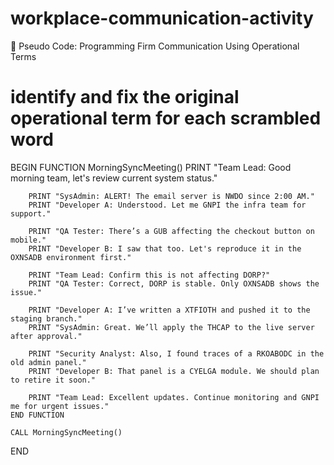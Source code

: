 # workplace-communication-activity
📘 Pseudo Code: Programming Firm Communication Using Operational Terms

# identify and fix the original operational term for each scrambled word

BEGIN
    FUNCTION MorningSyncMeeting()
        PRINT "Team Lead: Good morning team, let's review current system status."

        PRINT "SysAdmin: ALERT! The email server is NWDO since 2:00 AM."
        PRINT "Developer A: Understood. Let me GNPI the infra team for support."

        PRINT "QA Tester: There’s a GUB affecting the checkout button on mobile."
        PRINT "Developer B: I saw that too. Let's reproduce it in the OXNSADB environment first."

        PRINT "Team Lead: Confirm this is not affecting DORP?"
        PRINT "QA Tester: Correct, DORP is stable. Only OXNSADB shows the issue."

        PRINT "Developer A: I’ve written a XTFIOTH and pushed it to the staging branch."
        PRINT "SysAdmin: Great. We’ll apply the THCAP to the live server after approval."

        PRINT "Security Analyst: Also, I found traces of a RKOABODC in the old admin panel."
        PRINT "Developer B: That panel is a CYELGA module. We should plan to retire it soon."

        PRINT "Team Lead: Excellent updates. Continue monitoring and GNPI me for urgent issues."
    END FUNCTION

    CALL MorningSyncMeeting()
END
